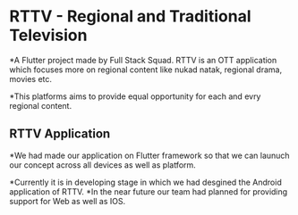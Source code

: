 # RTTV - Regional and Traditional Television

*A Flutter project made by Full Stack Squad. RTTV is an OTT application which focuses more on regional content like nukad natak, regional drama, movies etc.

*This platforms aims to provide equal opportunity for each and evry regional content. 

## RTTV Application

*We had made our application on Flutter framework so that we can launuch our concept across all devices as well as platform. 

*Currently it is in developing stage in which we had desgined the Android application of RTTV. 
*In the near future our team had planned for providing support for Web as well as IOS.
